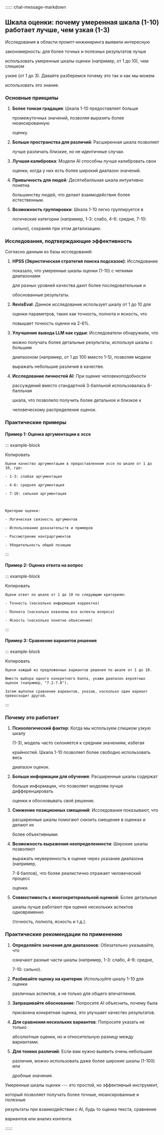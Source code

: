 :::::: chat-message-markdown
## Шкала оценки: почему умеренная шкала (1-10) работает лучше, чем узкая (1-3)

Исследования в области промпт-инжиниринга выявили интересную
закономерность: для более точных и полезных результатов лучше
использовать умеренные шкалы оценки (например, от 1 до 10), чем слишком
узкие (от 1 до 3). Давайте разберемся почему это так и как мы можем
использовать это знание.

### Основные принципы

1.  **Более тонкая градация**: Шкала 1-10 предоставляет больше
    промежуточных значений, позволяя выразить более нюансированную
    оценку.

2.  **Больше пространства для различий**: Расширенная шкала позволяет
    лучше различать близкие, но не идентичные случаи.

3.  **Лучшая калибровка**: Модели AI способны лучше калибровать свои
    оценки, когда у них есть более широкий диапазон значений.

4.  **Привычность для людей**: Десятибалльная шкала интуитивно понятна
    большинству людей, что делает взаимодействие более естественным.

5.  **Возможность группировки**: Шкала 1-10 легко группируется в
    логические категории (например, 1-3: слабо, 4-6: средне, 7-10:
    сильно), сохраняя при этом детализацию.

### Исследования, подтверждающие эффективность

Согласно данным из базы исследований:

1.  **HPSS (Эвристическая стратегия поиска подсказок)**: Исследование
    показало, что умеренные шкалы оценки (1-10) с четкими диапазонами
    для разных уровней качества дают более последовательные и
    обоснованные результаты.

2.  **RevisEval**: Данное исследование использует шкалу от 1 до 10 для
    оценки параметров, таких как точность, полнота и ясность, что
    повышает точность оценки на 2-6%.

3.  **Улучшение вывода LLM как судьи**: Исследователи обнаружили, что
    можно получать более детальные результаты, используя шкалы с большим
    диапазоном (например, от 1 до 100 вместо 1-5), позволяя модели
    выражать небольшие различия в качестве.

4.  **Исследование личностей AI**: При оценке человекоподобности
    рассуждений вместо стандартной 3-балльной использовалась 6-балльная
    шкала, что позволило получить более детальное и близкое к
    человеческому распределение оценок.

### Практические примеры

#### Пример 1: Оценка аргументации в эссе

::: example-block
Копировать

    Оцени качество аргументации в предоставленном эссе по шкале от 1 до 10, где:
    - 1-3: слабая аргументация
    - 4-6: средняя аргументация
    - 7-10: сильная аргументация

    Критерии оценки:
    - Логическая связность аргументов
    - Использование доказательств и примеров
    - Рассмотрение контраргументов
    - Убедительность общей позиции
:::

#### Пример 2: Оценка ответа на вопрос

::: example-block
Копировать

    Оцени ответ по шкале от 1 до 10 по следующим критериям:
    - Точность (насколько информация корректна)
    - Полнота (насколько охвачены все аспекты вопроса)
    - Ясность (насколько понятно объяснение)
:::

#### Пример 3: Сравнение вариантов решения

::: example-block
Копировать

    Оцени каждый из предложенных вариантов решения по шкале от 1 до 10. 
    Вместо выбора одного конкретного балла, укажи диапазон вероятных оценок (например, "7.2-7.8").
    Затем выполни сравнение вариантов, указав, насколько один вариант превосходит другой.
:::

### Почему это работает

1.  **Психологический фактор**: Когда мы используем слишком узкую шкалу
    (1-3), модель часто склоняется к средним значениям, избегая
    крайностей. Шкала 1-10 позволяет более свободно использовать весь
    диапазон оценок.

2.  **Больше информации для обучения**: Расширенные шкалы содержат
    больше информации, что позволяет моделям лучше дифференцировать
    оценки и обосновывать своё решение.

3.  **Снижение позиционных смещений**: Исследования показывают, что
    расширенные шкалы помогают снизить смещение в оценках и делают их
    более объективными.

4.  **Возможность выражения неопределенности**: Широкие шкалы позволяют
    выражать неуверенность в оценке через указание диапазона (например,
    7-8 баллов), что более реалистично отражает человеческий процесс
    оценки.

5.  **Совместимость с многокритериальной оценкой**: Более детальные
    шкалы лучше работают при оценке нескольких аспектов одновременно
    (точность, полнота, ясность и т.д.).

### Практические рекомендации по применению

1.  **Определяйте значения для диапазонов**: Обязательно указывайте, что
    означают разные части шкалы (например, 1-3: слабо, 4-6: средне,
    7-10: сильно).

2.  **Разбивайте оценку на критерии**: Используйте шкалу 1-10 для оценки
    различных аспектов, а не только для общего впечатления.

3.  **Запрашивайте обоснование**: Попросите AI объяснить, почему была
    присвоена конкретная оценка, это улучшает качество результатов.

4.  **Для сравнения нескольких вариантов**: Попросите указать не только
    абсолютные оценки, но и относительную разницу между вариантами.

5.  **Для тонких различий**: Если вам нужно выявить очень небольшие
    различия, можно использовать даже более широкие шкалы (1-100) или
    дробные значения.

Умеренные шкалы оценки --- это простой, но эффективный инструмент,
который позволяет получать более точные, нюансированные и полезные
результаты при взаимодействии с AI, будь то оценка текста, сравнение
вариантов или анализ контента.
::::::
